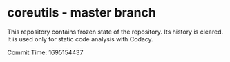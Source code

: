 # coreutils - master branch

This repository contains frozen state of the repository.
Its history is cleared. It is used only for static code
analysis with Codacy.

Commit Time: 1695154437